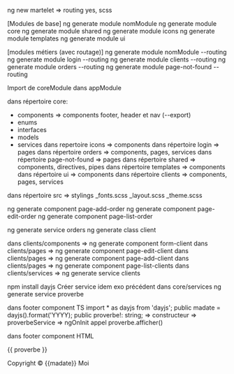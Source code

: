 ng new martelet => routing yes, scss

[Modules de base] ng generate module nomModule
ng generate module core
ng generate module shared
ng generate module icons
ng generate module templates
ng generate module ui

[modules métiers (avec routage)] ng generate module nomModule --routing
ng generate module login --routing
ng generate module clients --routing
ng generate module orders --routing
ng generate module page-not-found --routing

Import de coreModule dans appModule

dans répertoire core:
- components => components footer, header et nav (--export)
- enums
- interfaces
- models
- services
dans repertoire icons => components
dans répertoire login => pages
dans répertoire orders => components, pages, services
dans répertoire page-not-found => pages
dans répertoire shared => components, directives, pipes
dans répertoire templates => components
dans répertoire ui => components
dans répertoire clients => components, pages, services

dans répertoire src => stylings
_fonts.scss
_layout.scss
_theme.scss

ng generate component page-add-order
ng generate component page-edit-order
ng generate component page-list-order

ng generate service orders
ng generate class client 

dans clients/components => ng generate component form-client
dans clients/pages => ng generate component page-edit-client
dans clients/pages => ng generate component page-add-client
dans clients/pages => ng generate component page-list-clients
dans clients/services => ng generate service clients 

npm install dayjs
Créer service idem exo précédent dans core/services
ng generate service proverbe

dans footer component TS
import * as dayjs from 'dayjs';
public madate = dayjs().format('YYYY);
public proverbe!: string;
=> constructeur => proverbeService
=> ngOnInit appel proverbe.afficher()


dans footer component HTML
<p class="text-center"> {{ proverbe }}</p>
<p class="text-center">Copyright &copy; {{madate}} Moi</p>

